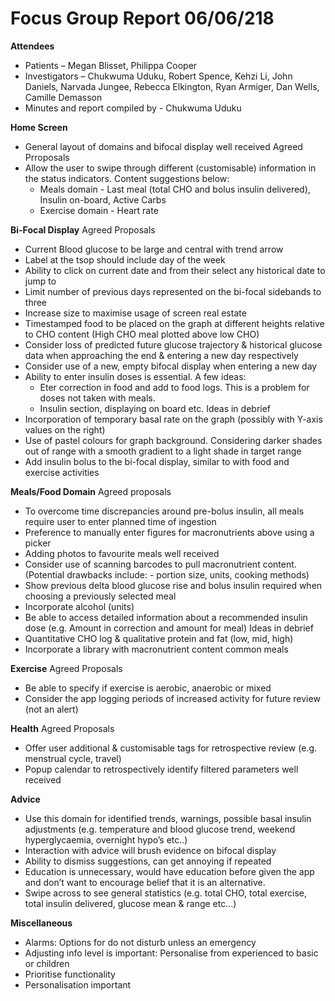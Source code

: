 # Focus Group Report 06/06/218

**Attendees**
* Patients – Megan Blisset, Philippa Cooper
* Investigators – Chukwuma Uduku, Robert Spence, Kehzi Li, John Daniels, Narvada Jungee, Rebecca Elkington, Ryan Armiger, Dan Wells, Camille Demasson
* Minutes and report compiled by - Chukwuma Uduku

**Home Screen**
* General layout of domains and bifocal display well received
Agreed Prroposals
* Allow the user to swipe through different (customisable) information in the status indicators. Content suggestions below:
  * Meals domain - Last meal (total CHO and bolus insulin delivered), Insulin on-board, Active Carbs
  * Exercise domain - Heart rate
  
**Bi-Focal Display**
Agreed Proposals
* Current Blood glucose to be large and central with trend arrow
* Label at the tsop should include day of the week
* Ability to click on current date and  from their select any historical date to jump to
* Limit number of previous days represented on the bi-focal sidebands to three
* Increase size to maximise usage of screen real estate
* Timestamped food to be placed on the graph at different heights relative to CHO content (High CHO meal plotted above low CHO)
* Consider loss of predicted future glucose trajectory & historical glucose data when approaching the end & entering a new day respectively
* Consider use of a new, empty bifocal display when entering a new day
* Ability to enter insulin doses is essential. A few ideas:
  * Eter correction in food and add to food logs. This is a problem for doses not taken with meals.
  * Insulin section, displaying on board etc.
Ideas in debrief
* Incorporation of temporary basal rate on the graph (possibly with Y-axis values on the right)
* Use of pastel colours for graph background. Considering darker shades out of range with a smooth gradient to a light shade in target range
* Add insulin bolus to the bi-focal display, similar to with food and exercise activities

**Meals/Food Domain**
Agreed proposals
* To overcome time discrepancies around pre-bolus insulin, all meals require user to enter planned time of ingestion
* Preference to manually enter figures for macronutrients above using a picker
* Adding photos to favourite meals well received
* Consider use of scanning barcodes to pull macronutrient content. (Potential drawbacks include: - portion size, units, cooking methods)
* Show previous delta blood glucose rise and bolus insulin required when choosing a previously selected meal
* Incorporate alcohol (units)
* Be able to access detailed information about a recommended insulin dose (e.g. Amount in correction and amount for meal)
Ideas in debrief
* Quantitative CHO log & qualitative protein and fat (low, mid, high)
* Incorporate a library with macronutrient content common meals

**Exercise**
Agreed Proposals
* Be able to specify if exercise is aerobic, anaerobic or mixed
* Consider the app logging periods of increased activity for future review (not an alert)

**Health**
Agreed Proposals
* Offer user additional & customisable tags for retrospective review (e.g. menstrual cycle, travel)
* Popup calendar to retrospectively identify filtered parameters well received

**Advice**
* Use this domain for identified trends, warnings, possible basal insulin adjustments (e.g. temperature and blood glucose trend, weekend hyperglycaemia, overnight hypo’s etc..)
* Interaction with advice will brush evidence on bifocal display
* Ability to dismiss suggestions, can get annoying if repeated
* Education is unnecessary, would have education before given the app and don’t want to encourage belief that it is an alternative.
* Swipe across to see general statistics (e.g. total CHO, total exercise, total insulin delivered, glucose mean & range etc…)

**Miscellaneous**
* Alarms: Options for do not disturb unless an emergency
* Adjusting info level is important: Personalise from experienced to basic or children
* Prioritise functionality
* Personalisation important

